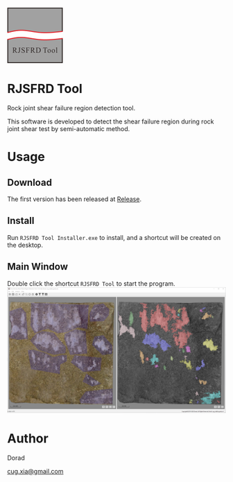 ![](https://raw.githubusercontent.com/Doradx/RJSFRD-Tool/master/images/icons/logo.png)
# RJSFRD Tool
Rock joint shear failure region detection tool.

This software is developed to detect the shear failure region during rock joint shear test by semi-automatic method.

# Usage
## Download
The first version has been released at [Release](https://github.com/Doradx/RJSFRD-Tool/releases/tag/v0.1.0).
## Install
Run ```RJSFRD Tool Installer.exe``` to install, and a shortcut will be created on the desktop.
## Main Window
Double click the shortcut ```RJSFRD Tool``` to start the program.
![Main Window](https://raw.githubusercontent.com/Doradx/RJSFRD-Tool/master/images/main-window.png)

# Author
Dorad

cug.xia@gmail.com